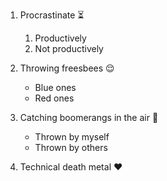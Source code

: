 1. Procrastinate :hourglass_flowing_sand:
    1. Productively
    2. Not productively
    
2. Throwing freesbees :relieved:
    - Blue ones
    - Red ones
    
3. Catching boomerangs in the air :raising_hand:
    - Thrown by myself
    - Thrown by others
  
4. Technical death metal :heart:
